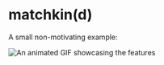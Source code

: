 # matchkin(d)

A small non-motivating example:

![An animated GIF showcasing the features](https://user-images.githubusercontent.com/19776768/47261592-06189200-d4db-11e8-8c7d-b4c8d7efbe3e.gif)

